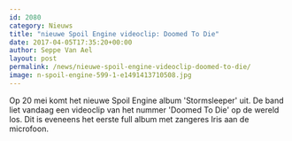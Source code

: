 ```yaml
---
id: 2080
category: Nieuws
title: "nieuwe Spoil Engine videoclip: Doomed To Die"
date: 2017-04-05T17:35:20+00:00
author: Seppe Van Ael
layout: post
permalink: /news/nieuwe-spoil-engine-videoclip-doomed-to-die/
image: n-spoil-engine-599-1-e1491413710508.jpg
---
```

Op 20 mei komt het nieuwe Spoil Engine album 'Stormsleeper' uit. De band liet vandaag een videoclip van het nummer 'Doomed To Die' op de wereld los. Dit is eveneens het eerste full album met zangeres Iris aan de microfoon.

